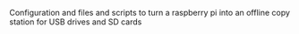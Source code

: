 Configuration and files and scripts to turn a raspberry pi into an offline copy station for USB drives and SD cards
